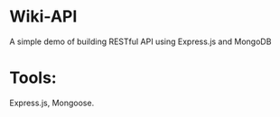 # Wiki-API
A simple demo of building RESTful API using Express.js and MongoDB

# Tools:
Express.js, Mongoose.
